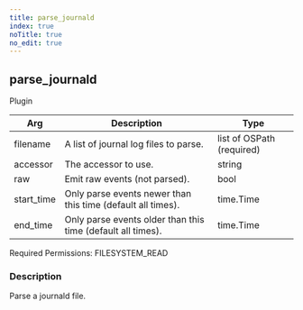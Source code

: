 ```yaml
---
title: parse_journald
index: true
noTitle: true
no_edit: true
---
```




<div class="vql_item"></div>


## parse_journald
<span class='vql_type label label-warning pull-right page-header'>Plugin</span>



<div class="vqlargs"></div>

Arg | Description | Type
----|-------------|-----
filename|A list of journal log files to parse.|list of OSPath (required)
accessor|The accessor to use.|string
raw|Emit raw events (not parsed).|bool
start_time|Only parse events newer than this time (default all times).|time.Time
end_time|Only parse events older than this time (default all times).|time.Time

Required Permissions: 
<span class="linkcolour label label-success">FILESYSTEM_READ</span>

### Description

Parse a journald file.


